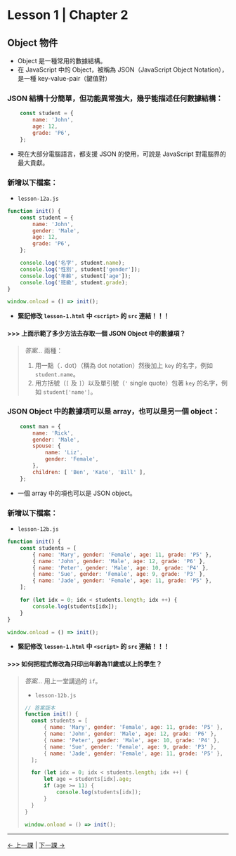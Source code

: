 # Lesson 1 | Chapter 2

## Object 物件
- Object 是一種常用的數據結構。
- 在 JavaScript 中的 Object，被稱為 JSON（JavaScript Object Notation），是一種 key-value-pair（鍵值對）

### JSON 結構十分簡單，但功能異常強大，幾乎能描述任何數據結構：
```javascript
	const student = {
		name: 'John',
		age: 12,
		grade: 'P6',
	};
```
- 現在大部分電腦語言，都支援 JSON 的使用，可說是 JavaScript 對電腦界的最大貢獻。

### 新增以下檔案：
- `lesson-12a.js`
```javascript
function init() {
	const student = {
		name: 'John',
		gender: 'Male',
		age: 12,
		grade: 'P6',
	};

	console.log('名字', student.name);
	console.log('性別', student['gender']);
	console.log('年齡', student['age']);
	console.log('班級', student.grade);
}

window.onload = () => init();
```
- **緊記修改 `lesson-1.html` 中 `<script>` 的 `src` 連結！！！**

#### >>> 上面示範了多少方法去存取一個 JSON Object 中的數據項？
> _答案..._
> 兩種：
> 1. 用一點（`.` dot）（稱為 dot notation）然後加上 `key` 的名字，例如 `student.name`。
> 1. 用方括號（`[` 及 `]`）以及單引號（`'` single quote）包著 `key` 的名字，例如 `student['name']`。

### JSON Object 中的數據項可以是 array，也可以是另一個 object：
```javascript
	const man = {
		name: 'Rick',
		gender: 'Male',
		spouse: {
			name: 'Liz',
			gender: 'Female',
		},
		children: [ 'Ben', 'Kate', 'Bill' ],
	};
```
- 一個 array 中的項也可以是 JSON object。

### 新增以下檔案：
- `lesson-12b.js`
```javascript
function init() {
	const students = [
		{ name: 'Mary', gender: 'Female', age: 11, grade: 'P5' },
		{ name: 'John', gender: 'Male', age: 12, grade: 'P6' },
		{ name: 'Peter', gender: 'Male', age: 10, grade: 'P4' },
		{ name: 'Sue', gender: 'Female', age: 9, grade: 'P3' },
		{ name: 'Jade', gender: 'Female', age: 11, grade: 'P5' },
	];

	for (let idx = 0; idx < students.length; idx ++) {
		console.log(students[idx]);
	}
}

window.onload = () => init();
```
- **緊記修改 `lesson-1.html` 中 `<script>` 的 `src` 連結！！！**

#### >>> 如何把程式修改為只印出年齡為11歲或以上的學生？
> _答案..._
> 用上一堂講過的 `if`。
> - `lesson-12b.js`
> ```javascript
> // 答案版本
> function init() {
> 	const students = [
> 		{ name: 'Mary', gender: 'Female', age: 11, grade: 'P5' },
> 		{ name: 'John', gender: 'Male', age: 12, grade: 'P6' },
> 		{ name: 'Peter', gender: 'Male', age: 10, grade: 'P4' },
> 		{ name: 'Sue', gender: 'Female', age: 9, grade: 'P3' },
> 		{ name: 'Jade', gender: 'Female', age: 11, grade: 'P5' },
> 	];
> 
> 	for (let idx = 0; idx < students.length; idx ++) {
> 		let age = students[idx].age;
> 		if (age >= 11) {
> 			console.log(students[idx]);
> 		}
> 	}
> }
> 
> window.onload = () => init();
> ```

---

[← 上一課](lesson-11.md) | [下一課 →](lesson-13.md)

